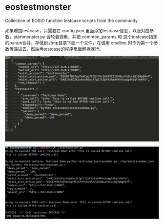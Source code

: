 # eostestmonster
Collection of EOSIO function testcase scripts from the community

如果增加testcase，只需要在 config.json 里面添加testcase信息，以及对应参数，startmonster.py 会轮着调用，并把 common_params 和 这个testcase指定的param合并，存储到./tmp目录下面一个文件，在调用 cmdline 时作为第一个参数传递进去，然后再testcase的程序里面解析就行。




![image](./image/config.png)

![image](./image/startmonster.png)
